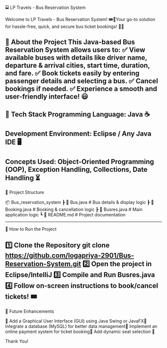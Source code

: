 🚍 LP Travels - Bus Reservation System

Welcome to LP Travels - Bus Reservation System! 🎟️🚏Your go-to solution for hassle-free, quick, and secure bus ticket bookings! 🚌✨

📌 About the Project
This Java-based Bus Reservation System allows users to:
✅ View available buses with details like driver name, departure & arrival cities, start time, duration, and fare.
✅ Book tickets easily by entering passenger details and selecting a bus.
✅ Cancel bookings if needed.
✅ Experience a smooth and user-friendly interface! 😃
---------------------------------------------------------------------------------------------
🔧 Tech Stack
Programming Language: Java ☕
---------------------------------------------------------------------------------------------
Development Environment: 
Eclipse / Any Java IDE 🖥️
---------------------------------------------------------------------------------------------
Concepts Used:
Object-Oriented Programming (OOP), Exception Handling, Collections, Date Handling ⏳
---------------------------------------------------------------------------------------------
📂 Project Structure

📦 Bus_reservation_system
 ┣ 📜 Bus.java          # Bus details & display logic
 ┣ 📜 Booking.java      # Booking & cancellation logic
 ┣ 📜 Busres.java       # Main application logic
 ┗ 📜 README.md         # Project documentation

----------------------------------------------------------------------------------------------
📖 How to Run the Project

1️⃣ Clone the Repository
 git clone https://github.com/logapriya-2901/Bus-Reservation-System.git
2️⃣ Open the project in Eclipse/IntelliJ
3️⃣ Compile and Run Busres.java
4️⃣ Follow on-screen instructions to book/cancel tickets! 🎟️
----------------------------------------------------------------------------------------------
🎯 Future Enhancements

🚀 Add a Graphical User Interface (GUI) using Java Swing or JavaFX🚀 
Integrate a database (MySQL) for better data management🚀 
Implement an online payment system for ticket booking🚀
Add dynamic seat selection 🎫

Thank You!
